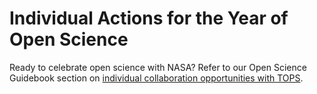 # Individual Actions for the Year of Open Science
Ready to celebrate open science with NASA? Refer to our Open Science Guidebook section on [individual collaboration opportunities with TOPS](/Open_Science_Cookbook/Your_Open_Science_Journey.md#section-2-collaborate-with-tops).
